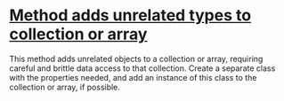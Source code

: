 # [Method adds unrelated types to collection or array](http://fb-contrib.sourceforge.net/bugdescriptions.html#UCC_UNRELATED_COLLECTION_CONTENTS)

This method adds unrelated objects to a collection or array, requiring careful and brittle
			data access to that collection. Create a separate class with the properties needed, and add
			an instance of this class to the collection or array, if possible.